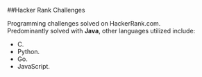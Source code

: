 ##Hacker Rank Challenges

Programming challenges solved on HackerRank.com.  
Predominantly solved with **Java**, other languages utilized include:
  - C.
  - Python.
  - Go.
  - JavaScript.
